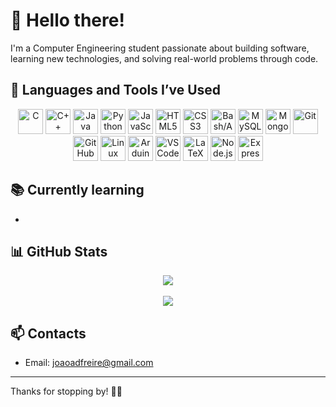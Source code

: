 # 👋 Hello there!

I'm a Computer Engineering student passionate about building software, learning new technologies, and solving real-world problems through code.


## 🚀 Languages and Tools I’ve Used

<p align="center"> 
  <!-- Languages --> 
  <img src="https://cdn.jsdelivr.net/gh/devicons/devicon/icons/c/c-original.svg" height="40" alt="C"/> 
  <img src="https://cdn.jsdelivr.net/gh/devicons/devicon/icons/cplusplus/cplusplus-original.svg" height="40" alt="C++"/> 
  <img src="https://cdn.jsdelivr.net/gh/devicons/devicon/icons/java/java-original.svg" height="40" alt="Java"/> 
  <img src="https://cdn.jsdelivr.net/gh/devicons/devicon/icons/python/python-original.svg" height="40" alt="Python"/> 
  <img src="https://cdn.jsdelivr.net/gh/devicons/devicon/icons/javascript/javascript-original.svg" height="40" alt="JavaScript"/> 
  <img src="https://cdn.jsdelivr.net/gh/devicons/devicon/icons/html5/html5-original.svg" height="40" alt="HTML5"/> 
  <img src="https://cdn.jsdelivr.net/gh/devicons/devicon/icons/css3/css3-original.svg" height="40" alt="CSS3"/> 
  <img src="https://cdn.jsdelivr.net/gh/devicons/devicon/icons/bash/bash-original.svg" height="40" alt="Bash/Assembly"/> 
  <img src="https://cdn.jsdelivr.net/gh/devicons/devicon/icons/mysql/mysql-original.svg" height="40" alt="MySQL"/> 
  <img src="https://cdn.jsdelivr.net/gh/devicons/devicon/icons/mongodb/mongodb-original.svg" height="40" alt="MongoDB"/> 
  <!-- Tools --> 
  <img src="https://cdn.jsdelivr.net/gh/devicons/devicon/icons/git/git-original.svg" height="40" alt="Git"/> 
  <img src="https://cdn.jsdelivr.net/gh/devicons/devicon/icons/github/github-original.svg" height="40" alt="GitHub"/> 
  <img src="https://cdn.jsdelivr.net/gh/devicons/devicon/icons/linux/linux-original.svg" height="40" alt="Linux"/> 
  <img src="https://cdn.jsdelivr.net/gh/devicons/devicon/icons/arduino/arduino-original.svg" height="40" alt="Arduino"/> 
  <img src="https://cdn.jsdelivr.net/gh/devicons/devicon/icons/vscode/vscode-original.svg" height="40" alt="VS Code"/> 
  <img src="https://cdn.jsdelivr.net/gh/devicons/devicon/icons/latex/latex-original.svg" height="40" alt="LaTeX"/> 
  <img src="https://cdn.jsdelivr.net/gh/devicons/devicon/icons/nodejs/nodejs-original.svg" height="40" alt="Node.js"/> 
  <img src="https://cdn.jsdelivr.net/gh/devicons/devicon/icons/express/express-original.svg" height="40" alt="Express.js"/> 
</p>


## 📚 Currently learning

-

## 📊 GitHub Stats

<p align="center">
  <img src="https://streak-stats.demolab.com?user=JadfPT&theme=tokyonight" />
    <br><br>
  <img src="https://github-readme-stats.vercel.app/api/top-langs/?username=JadfPT&layout=compact&theme=tokyonight" />
</p>


## 📫 Contacts

- Email: joaoadfreire@gmail.com 

---

Thanks for stopping by! 👨‍💻
